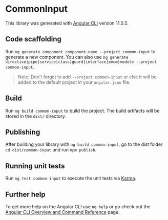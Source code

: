 # CommonInput

This library was generated with [Angular CLI](https://github.com/angular/angular-cli) version 11.0.5.

## Code scaffolding

Run `ng generate component component-name --project common-input` to generate a new component. You can also use `ng generate directive|pipe|service|class|guard|interface|enum|module --project common-input`.
> Note: Don't forget to add `--project common-input` or else it will be added to the default project in your `angular.json` file. 

## Build

Run `ng build common-input` to build the project. The build artifacts will be stored in the `dist/` directory.

## Publishing

After building your library with `ng build common-input`, go to the dist folder `cd dist/common-input` and run `npm publish`.

## Running unit tests

Run `ng test common-input` to execute the unit tests via [Karma](https://karma-runner.github.io).

## Further help

To get more help on the Angular CLI use `ng help` or go check out the [Angular CLI Overview and Command Reference](https://angular.io/cli) page.
